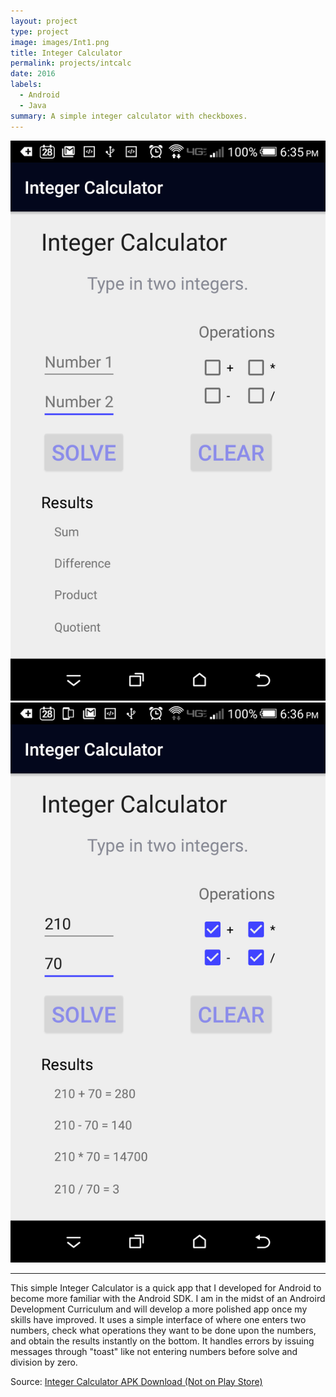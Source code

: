 ```yaml
---
layout: project
type: project
image: images/Int1.png
title: Integer Calculator
permalink: projects/intcalc
date: 2016
labels:
  - Android
  - Java
summary: A simple integer calculator with checkboxes.
---
```


<img class="ui medium left rounded image" src="../images/Int3.png">
<img class="ui medium right rounded image" src="../images/Int2.png">
<hr>
This simple Integer Calculator is a quick app that I developed for Android to become more familiar with the Android SDK. I am in the midst of an Androird Development Curriculum and will develop a more polished app once my skills have improved. It uses a simple interface of where one enters two numbers, check what operations they want to be done upon the numbers, and obtain the results instantly on the bottom. It handles errors by issuing messages through "toast" like not entering numbers before solve and division by zero. 




Source: <a href="/images/calc.apk"><i class="large github icon "></i>Integer Calculator APK Download (Not on Play Store)</a>

